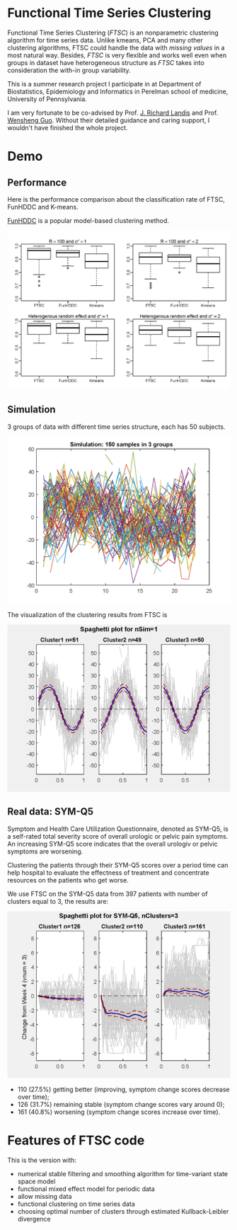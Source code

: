 # Functional Time Series Clustering

Functional Time Series Clustering (*FTSC*) is an nonparametric clustering algorithm for time series data.
Unlike kmeans, PCA and many other clustering algorithms, FTSC could handle the data with *missing values* in a most natural way.
Besides,  *FTSC* is very flexible and works well even when groups in dataset have heterogeneous structure as *FTSC* takes into consideration the with-in group variability.

This is a summer research project I participate in at Department of Biostatistics, Epidemiology and Informatics in Perelman school of medicine, University of Pennsylvania.

I am very fortunate to be co-advised by Prof. [J. Richard Landis](https://scholar.google.com/citations?user=WDSnxagAAAAJ&hl=en) and Prof. [Wensheng Guo](https://scholar.google.com/citations?user=WYCrBGUAAAAJ&hl=en).
Without their detailed guidance and caring support, I wouldn't have finished the whole project.

# Demo

## Performance

Here is the performance comparison about the classification rate of FTSC, FunHDDC and K-means.

[FunHDDC](https://cran.r-project.org/web/packages/funHDDC/index.html) is a popular model-based clustering method.

![Figure 1 Classification rate boxplot](https://github.com/jasonyee/FTSC/blob/master/demo/simulation/Heter_panel_crate.png)

## Simulation

3 groups of data with different time series structure, each has 50 subjects.

![Figure 2 Simulated data (sin curves)](https://github.com/jasonyee/FTSC/blob/master/demo/simulation/spaghetti_Keq1.png)

The visualization of the clustering results from FTSC is

![Figure 3 FTSC Recovery plot for simulated data](https://github.com/jasonyee/FTSC/blob/master/demo/simulation/Spaghetti.png)


## Real data: SYM-Q5

Symptom and Health Care Utilization Questionnaire, denoted as SYM-Q5, is a self-rated
total severity score of overall urologic or pelvic pain symptoms.
An increasing SYM-Q5 score indicates that the overall urologiv or pelvic symptoms are worsening.

Clustering the patients through their SYM-Q5 scores over a period time can help hospital to evaluate the effectness of treatment and concentrate resources on the patients who get worse.

We use FTSC on the SYM-Q5 data from 397 patients with number of clusters equal to 3, the results are:

![Figure 5 FTSC for SYM-Q5 data](https://github.com/jasonyee/FTSC/blob/master/demo/symq5/spaghetti.jpg)

*  110 (27.5%) getting better (improving, symptom change scores decrease over time); 
*  126 (31.7%) remaining stable (symptom change scores vary around 0); 
*  161 (40.8%) worsening (symptom change scores increase over time).

# Features of FTSC code

This is the version with:

*  numerical stable filtering and smoothing algorithm for time-variant state space model
*  functional mixed effect model for periodic data
*  allow missing data
*  functional clustering on time series data
*  choosing optimal number of clusters through estimated Kullback-Leibler divergence